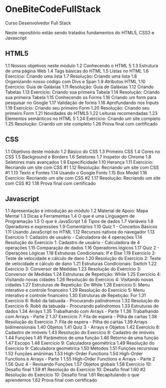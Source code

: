 # OneBiteCodeFullStack
Curso Desenvolvedor Full Stack 

Neste repositório estão sendo tratados fundamentos do HTML5, CSS3 e Javascript

## HTML5
1.1 Nossos objetivos neste módulo
1.2 Conhecendo o HTML 5
1.3 Estrutura de uma página Web
1.4 Tags básicas do HTML
1.5 Listas no HTML
1.6 Exercício: Criando uma lista
1.7 Resolução: Criando uma lista
1.8 Organizando nosso código com Divs e Span
1.9 Atributos HTML
1.10 Exercício: Guia de Galáxias
1.11 Resolução: Guia de Galáxias
1.12 Criando Tabelas
1.13 Exercício: Criando sua primeira Tabela
1.14 Resolução: Criando sua primeira Tabela
1.15 Conhecendo os Forms
1.16 Criando um form para pesquisar no Google
1.17 Validação de forms
1.18 Aprofundando nos Inputs
1.19 Exercício: Criando seu primeiro Form
1.20 Resolução: Criando seu primeiro Form
1.21 Novidades do HTML5
1.22 Leituras recomendadas
1.23 Elementos semânticos no HTML 5
1.24 Exercício: Criando um site completo
1.25 Resolução: Criando um site completo
1.26 Prova final com certificado

## CSS
1.1 Objetivos deste módulo
1.2 Básico do CSS
1.3 Primeiro CSS
1.4 Cores no CSS
1.5 Background e Borders
1.6 Seletores
1.7 Inspetor do Chrome
1.8 Seletores mais avançados
1.9 Especificidade
1.10 Herança
1.11 Exercício: Recriando um site com CSS #1
1.12 Resolução: Recriando um site com CSS #1
1.13 Texto e Fontes
1.14 Usando o Google Fonts
1.15 Box Model
1.16 Exercício: Recriando um site com CSS #2
1.17 Resolução: Recriando um site com CSS #2
1.18 Prova final com certificado

## Javascript
1.1 Apresentação e introdução ao módulo
1.2 Material de Apoio: Mapa Mental
1.3 Dicas e Ferramentas
1.4 O que é uma Linguagem de Programação
1.5 O que é JavaScript
1.6 Tipos de dados
1.7 Variáveis
1.8 Operadores e expressões
1.9 Comentários
1.10 Quiz 1 - Conceitos Básicos
1.11 Usando JavaScript no HTML
1.12 Recursos nativos do navegador
1.13 Exercício 1: Cadastro de usuário - Calculadora de 4
operações
1.14 Resolução do Exercício 1: Cadastro de usuário -
Calculadora de 4 operações
1.15 Comparação de dados
1.16 Operadores lógicos
1.17 Quiz 2 - Operações Lógicas
1.18 Estruturas Condicionais: If e Else
1.19 Exercício 2: Teste de velocidade e cálculo de dano
1.20 Resolução do Exercício 2: Teste de velocidade e cálculo de
dano
1.21 Estruturas Condicionais: Switch
1.22 Exercício 3: Conversor de Medidas
1.23 Resolução do Exercício 3: Conversor de Medidas
1.24 Estruturas de Repetição: While
1.25 Exercício 4: Visitando novas cidades
1.26 Resolução do Exercício 4: Visitando novas cidades
1.27 Estruturas de Repetição: Do While
1.28 Exercício 5: Menu interativo e controle financeiro
1.29 Resolução do Exercício 5: Menu interativo e controle
financeiro
1.30 Estruturas de Repetição: For
1.31 Exercício 6: Robô da tabuada - Procurando palíndromos
1.32 Resolução do Exercício 6: Robô da tabuada -
Procurando palíndromos
1.33 Estruturas de dados
1.34 Arrays
1.35 Trabalhando com Arrays - Parte 1
1.36 Trabalhando com Arrays - Parte 2
1.37 Exercício 7: Fila de espera - Pilha de cartas
1.38 Resolução do Exercício 7: Fila de espera - Pilha de
cartas
1.39 Arrays bidimensionais
1.40 Objetos
1.41 Quiz 3 - Arrays e Objetos
1.42 Exercício 8: Cadastro de imóveis
1.43 Resolução do Exercício 8: Cadastro de
imóveis
1.44 Funções
1.45 Parâmetros de uma função
1.46 Retorno de uma função
1.47 Escopo
1.48 Exercício 9: Calculadora geométrica
1.49 Resolução do Exercício 9: Calculadora
geométrica
1.50 Métodos
1.51 Funções recursivas
1.52 Funções anônimas
1.53 High-Order Functions
1.54 High-Order Functions e Arrays - Parte 1
1.55 High-Order Functions e Arrays - Parte 2
1.56 Quiz 4 - Revisando Funções
1.57 Objetos globais
1.58 Exercício 10: Desafio final
1.59 #1 Resolução do Exercício 10: Desafio final
1.60 #2 Resolução do Exercício 10: Desafio final
1.61 Recapitulando o que aprendemos
1.62 Prova final com certificado